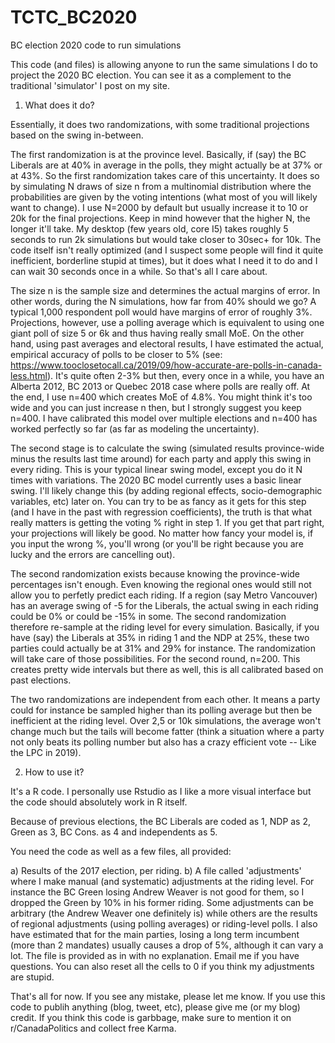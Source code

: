 # TCTC_BC2020
BC election 2020 code to run simulations

This code (and files) is allowing anyone to run the same simulations I do to project the 2020 BC election. You can see it as a complement to the traditional 'simulator' I post on my site.

1. What does it do?

Essentially, it does two randomizations, with some traditional projections based on the swing in-between.

The first randomization is at the province level. Basically, if (say) the BC Liberals are at 40% in average in the polls, they might actually be at 37% or at 43%. So the first randomization takes care of this uncertainty. It does so by simulating N draws of size n from a multinomial distribution where the probabilities are given by the voting intentions (what most of you will likely want to change). I use N=2000 by default but usually increase it to 10 or 20k for the final projections. Keep in mind however that the higher N, the longer it'll take. My desktop (few years old, core I5) takes roughly 5 seconds to run 2k simulations but would take closer to 30sec+ for 10k. The code itself isn't really optimized (and I suspect some people will find it quite inefficient, borderline stupid at times), but it does what I need it to do and I can wait 30 seconds once in a while. So that's all I care about.

The size n is the sample size and determines the actual margins of error. In other words, during the N simulations, how far from 40% should we go? A typical 1,000 respondent poll would have margins of error of roughly 3%. Projections, however, use a polling average which is equivalent to using one giant poll of size 5 or 6k and thus having really small MoE. On the other hand, using past averages and electoral results, I have estimated the actual, empirical accuracy of polls to be closer to 5% (see: https://www.tooclosetocall.ca/2019/09/how-accurate-are-polls-in-canada-less.html). It's quite often 2-3% but then, every once in a while, you have an Alberta 2012, BC 2013 or Quebec 2018 case where polls are really off. At the end, I use n=400 which creates MoE of 4.8%. You might think it's too wide and you can just increase n then, but I strongly suggest you keep n=400. I have calibrated this model over multiple elections and n=400 has worked perfectly so far (as far as modeling the uncertainty).

The second stage is to calculate the swing (simulated results province-wide minus the results last time around) for each party and apply this swing in every riding. This is your typical linear swing model, except you do it N times with variations. The 2020 BC model currently uses a basic linear swing. I'll likely change this (by adding regional effects, socio-demographic variables, etc) later on. You can try to be as fancy as it gets for this step (and I have in the past with regression coefficients), the truth is that what really matters is getting the voting % right in step 1. If you get that part right, your projections will likely be good. No matter how fancy your model is, if you input the wrong %, you'll wrong (or you'll be right because you are lucky and the errors are cancelling out).

The second randomization exists because knowing the province-wide percentages isn't enough. Even knowing the regional ones would still not allow you to perfetly predict each riding. If a region (say Metro Vancouver) has an average swing of -5 for the Liberals, the actual swing in each riding could be 0% or could be -15% in some. The second randomization therefore re-sample at the riding level for every simulation. Basically, if you have (say) the Liberals at 35% in riding 1 and the NDP at 25%, these two parties could actually be at 31% and 29% for instance. The randomization will take care of those possibilities. For the second round, n=200. This creates pretty wide intervals but there as well, this is all calibrated based on past elections.

The two randomizations are independent from each other. It means a party could for instance be sampled higher than its polling average but then be inefficient at the riding level. Over 2,5 or 10k simulations, the average won't change much but the tails will become fatter (think a situation where a party not only beats its polling number but also has a crazy efficient vote -- Like the LPC in 2019).


2. How to use it?

It's a R code. I personally use Rstudio as I like a more visual interface but the code should absolutely work in R itself.

Because of previous elections, the BC Liberals are coded as 1, NDP as 2, Green as 3, BC Cons. as 4 and independents as 5.

You need the code as well as a few files, all provided:

a) Results of the 2017 election, per riding.
b) A file called 'adjustments' where I make manual (and systematic) adjustments at the riding level. For instance the BC Green losing Andrew Weaver is not good for them, so I dropped the Green by 10% in his former riding. Some adjustments can be arbitrary (the Andrew Weaver one definitely is) while others are the results of regional adjustments (using polling averages) or riding-level polls. I also have estimated that for the main parties, losing a long term incumbent (more than 2 mandates) usually causes a drop of 5%, although it can vary a lot. The file is provided as in with no explanation. Email me if you have questions. You can also reset all the cells to 0 if you think my adjustments are stupid.

That's all for now. If you see any mistake, please let me know. If you use this code to publih anything (blog, tweet, etc), please give me (or my blog) credit. If you think this code is garbbage, make sure to mention it on r/CanadaPolitics and collect free Karma.
